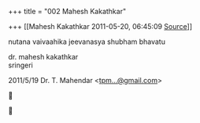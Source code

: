 +++
title = "002 Mahesh Kakathkar"

+++
[[Mahesh Kakathkar	2011-05-20, 06:45:09 [Source](https://groups.google.com/g/bvparishat/c/2NuZisJf3pQ)]]



nutana vaivaahika jeevanasya shubham bhavatu  
  
dr. mahesh kakathkar  
sringeri  
  
  

2011/5/19 Dr. T. Mahendar \<[tpm...@gmail.com]()\>  





